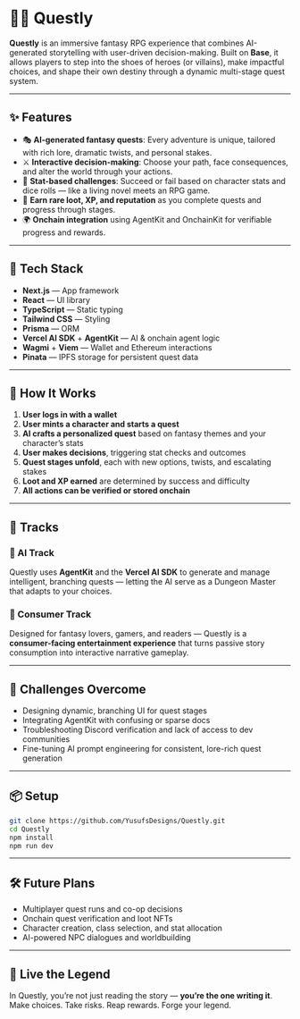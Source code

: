 # 🧙‍♂️ Questly

**Questly** is an immersive fantasy RPG experience that combines AI-generated storytelling with user-driven decision-making. Built on **Base**, it allows players to step into the shoes of heroes (or villains), make impactful choices, and shape their own destiny through a dynamic multi-stage quest system.

---

## ✨ Features

* 🎭 **AI-generated fantasy quests**: Every adventure is unique, tailored with rich lore, dramatic twists, and personal stakes.
* ⚔️ **Interactive decision-making**: Choose your path, face consequences, and alter the world through your actions.
* 🧠 **Stat-based challenges**: Succeed or fail based on character stats and dice rolls — like a living novel meets an RPG game.
* 🎁 **Earn rare loot, XP, and reputation** as you complete quests and progress through stages.
* 🌍 **Onchain integration** using AgentKit and OnchainKit for verifiable progress and rewards.

---

## 🚀 Tech Stack

* **Next.js** — App framework
* **React** — UI library
* **TypeScript** — Static typing
* **Tailwind CSS** — Styling
* **Prisma** — ORM
* **Vercel AI SDK** + **AgentKit** — AI & onchain agent logic
* **Wagmi** + **Viem** — Wallet and Ethereum interactions
* **Pinata** — IPFS storage for persistent quest data

---

## 🧠 How It Works

1. **User logs in with a wallet**
2. **User mints a character and starts a quest**
3. **AI crafts a personalized quest** based on fantasy themes and your character’s stats
4. **User makes decisions**, triggering stat checks and outcomes
5. **Quest stages unfold**, each with new options, twists, and escalating stakes
6. **Loot and XP earned** are determined by success and difficulty
7. **All actions can be verified or stored onchain**

---

## 🎯 Tracks

### 🧠 AI Track

Questly uses **AgentKit** and the **Vercel AI SDK** to generate and manage intelligent, branching quests — letting the AI serve as a Dungeon Master that adapts to your choices.

### 🧍 Consumer Track

Designed for fantasy lovers, gamers, and readers — Questly is a **consumer-facing entertainment experience** that turns passive story consumption into interactive narrative gameplay.

---

## 🧪 Challenges Overcome

* Designing dynamic, branching UI for quest stages
* Integrating AgentKit with confusing or sparse docs
* Troubleshooting Discord verification and lack of access to dev communities
* Fine-tuning AI prompt engineering for consistent, lore-rich quest generation

---

## 📦 Setup

```bash
git clone https://github.com/YusufsDesigns/Questly.git
cd Questly
npm install
npm run dev
```

---

## 🛠️ Future Plans

* Multiplayer quest runs and co-op decisions
* Onchain quest verification and loot NFTs
* Character creation, class selection, and stat allocation
* AI-powered NPC dialogues and worldbuilding

---

## 🏹 Live the Legend

In Questly, you’re not just reading the story — **you’re the one writing it**.
Make choices. Take risks. Reap rewards. Forge your legend.
